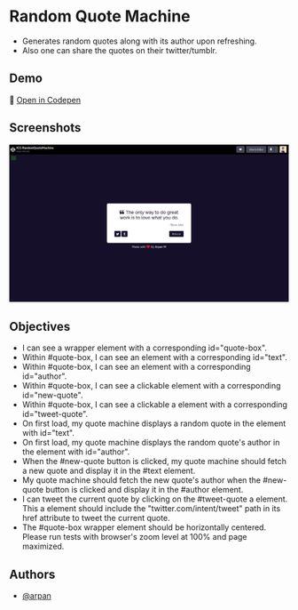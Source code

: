 
# Random Quote Machine

* Generates random quotes along with its author upon refreshing.
* Also one can share the quotes on their twitter/tumblr.

## Demo

🔗 [Open in Codepen](https://codepen.io/arpan-m/full/JjpOjRw)

## Screenshots

![App Screenshot](https://github.com/arp-an/fCC-FED/blob/main/RandomQuoteMachine/assets/RandomQuoteMachine-SS.png?raw=true)

## Objectives

* I can see a wrapper element with a corresponding id="quote-box".
* Within #quote-box, I can see an element with a corresponding id="text".
* Within #quote-box, I can see an element with a corresponding id="author".
* Within #quote-box, I can see a clickable element with a corresponding id="new-quote".
* Within #quote-box, I can see a clickable a element with a corresponding id="tweet-quote".
* On first load, my quote machine displays a random quote in the element with id="text".
* On first load, my quote machine displays the random quote's author in the element with id="author".
* When the #new-quote button is clicked, my quote machine should fetch a new quote and display it in the #text element.
* My quote machine should fetch the new quote's author when the #new-quote button is clicked and display it in the #author element.
* I can tweet the current quote by clicking on the #tweet-quote a element. This a element should include the "twitter.com/intent/tweet" path in its href attribute to tweet the current quote.
* The #quote-box wrapper element should be horizontally centered. Please run tests with browser's zoom level at 100% and page maximized.

## Authors

- [@arpan](https://www.github.com/arp-an)
